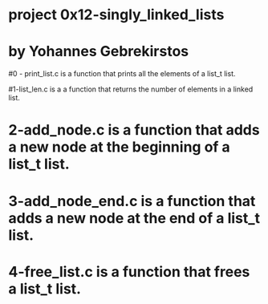 # project 0x12-singly_linked_lists
# by Yohannes Gebrekirstos

#0 - print_list.c is a function that prints all the elements of a list_t list.

#1-list_len.c is a a function that returns the number of elements in a linked list.

# 2-add_node.c is a function that adds a new node at the beginning of a list_t list.

# 3-add_node_end.c is a function that adds a new node at the end of a list_t list.

# 4-free_list.c is a function that frees a list_t list.
